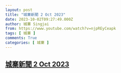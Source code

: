 ```yaml
---
layout: post
title: "城寨新聞 2 Oct 2023"
date: 2023-10-02T09:27:49.000Z
author: 城寨 Singjai
from: https://www.youtube.com/watch?v=njpREyCeapk
tags: [ 城寨 ]
comments: True
categories: [ 城寨 ]
---
```

<!--1696238869000-->
[城寨新聞 2 Oct 2023](https://www.youtube.com/watch?v=njpREyCeapk)
------

<div>

</div>
